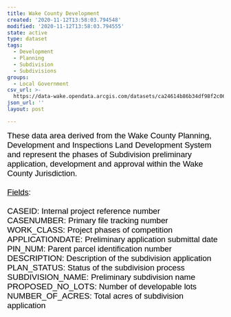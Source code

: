 ```yaml
---
title: Wake County Development
created: '2020-11-12T13:58:03.794548'
modified: '2020-11-12T13:58:03.794555'
state: active
type: dataset
tags:
  - Development
  - Planning
  - Subdivision
  - Subdivisions
groups:
  - Local Government
csv_url: >-
  https://data-wake.opendata.arcgis.com/datasets/ca24614b86b34df98f2c0600e02080c8_0.csv?outSR=%7B%22latestWkid%22%3A2264%2C%22wkid%22%3A102719%7D
json_url: ''
layout: post

---
```

<div><font color='#000000' face='Calibri, Calibri_MSFontService, sans-serif'><span style='font-size: 18.6667px;'>These data area derived from the Wake County Planning, Development and Inspections Land Development System and represent the phases of Subdivision preliminary application, development and approval within the Wake County Jurisdiction.</span></font></div><div><font color='#000000' face='Calibri, Calibri_MSFontService, sans-serif'><span style='font-size: 18.6667px;'><br /></span></font></div><div><font color='#000000' face='Calibri, Calibri_MSFontService, sans-serif'><span style='font-size: 18.6667px;'><u>Fields</u>:</span></font></div><div><font color='#000000' face='Calibri, Calibri_MSFontService, sans-serif'><span style='font-size: 18.6667px;'><br /></span></font></div><div><font color='#000000' face='Calibri, Calibri_MSFontService, sans-serif'><span style='font-size: 18.6667px;'>CASEID: Internal project reference number  </span></font></div><div><font color='#000000' face='Calibri, Calibri_MSFontService, sans-serif'><span style='font-size: 18.6667px;'>CASENUMBER: Primary file tracking number </span></font></div><div><font color='#000000' face='Calibri, Calibri_MSFontService, sans-serif'><span style='font-size: 18.6667px;'>WORK_CLASS: Project phases of competition </span></font></div><div><font color='#000000' face='Calibri, Calibri_MSFontService, sans-serif'><span style='font-size: 18.6667px;'>APPLICATIONDATE: Preliminary application submittal date </span></font></div><div><font color='#000000' face='Calibri, Calibri_MSFontService, sans-serif'><span style='font-size: 18.6667px;'>PIN_NUM: Parent parcel identification number </span></font></div><div><font color='#000000' face='Calibri, Calibri_MSFontService, sans-serif'><span style='font-size: 18.6667px;'>DESCRIPTION: Description of the subdivision application </span></font></div><div><font color='#000000' face='Calibri, Calibri_MSFontService, sans-serif'><span style='font-size: 18.6667px;'>PLAN_STATUS: Status of the subdivision process </span></font></div><div><font color='#000000' face='Calibri, Calibri_MSFontService, sans-serif'><span style='font-size: 18.6667px;'>SUBDIVISION_NAME: Preliminary subdivision name </span></font></div><div><font color='#000000' face='Calibri, Calibri_MSFontService, sans-serif'><span style='font-size: 18.6667px;'>PROPOSED_NO_LOTS: Number of developable lots </span></font></div><div><font color='#000000' face='Calibri, Calibri_MSFontService, sans-serif'><span style='font-size: 18.6667px;'>NUMBER_OF_ACRES: Total acres of subdivision application</span></font></div>
